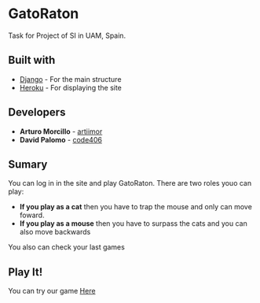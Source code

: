 # GatoRaton
Task for Project of SI in UAM, Spain.

## Built with

* [Django](https://www.djangoproject.com/) - For the main structure
* [Heroku](https://www.heroku.com/) - For displaying the site

## Developers

* **Arturo Morcillo** - [artiimor](https://github.com/artiimor)
* **David Palomo** - [code406](https://github.com/code406/)

## Sumary
You can log in in the site and play GatoRaton. There are two roles youo can play:
- **If you play as a cat** then you have to trap the mouse and only can move foward.
- **If you play as a mouse** then you have to surpass the cats and you can also move backwards

You also can check your last games

## Play It!
You can try our game [Here](http://mats.herokuapp.com/)
